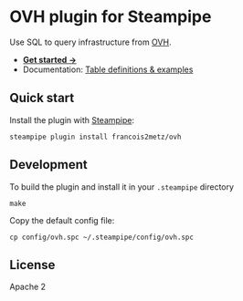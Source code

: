 # OVH plugin for Steampipe

Use SQL to query infrastructure from [OVH][].

- **[Get started →](docs/index.md)**
- Documentation: [Table definitions & examples](docs/tables)

## Quick start

Install the plugin with [Steampipe][]:

    steampipe plugin install francois2metz/ovh

## Development

To build the plugin and install it in your `.steampipe` directory

    make

Copy the default config file:

    cp config/ovh.spc ~/.steampipe/config/ovh.spc

## License

Apache 2

[steampipe]: https://steampipe.io
[ovh]: https://www.ovhcloud.com/fr/
